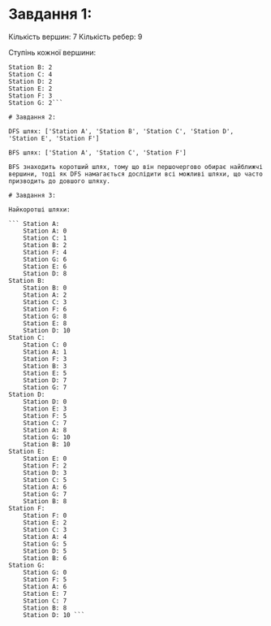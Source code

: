 # Завдання 1:

Кількість вершин: 7
Кількість ребер: 9

Ступінь кожної вершини:

```Station A: 3
Station B: 2
Station C: 4
Station D: 2
Station E: 2
Station F: 3
Station G: 2```

# Завдання 2:

DFS шлях: ['Station A', 'Station B', 'Station C', 'Station D', 'Station E', 'Station F']

BFS шлях: ['Station A', 'Station C', 'Station F']

BFS знаходить коротший шлях, тому що він першочергово обирає найближчі вершини, тоді як DFS намагається дослідити всі можливі шляхи, що часто призводить до довшого шляху.

# Завдання 3:

Найкоротші шляхи:

``` Station A:
    Station A: 0
    Station C: 1
    Station B: 2
    Station F: 4
    Station G: 6
    Station E: 6
    Station D: 8
Station B:
    Station B: 0
    Station A: 2
    Station C: 3
    Station F: 6
    Station G: 8
    Station E: 8
    Station D: 10
Station C:
    Station C: 0
    Station A: 1
    Station F: 3
    Station B: 3
    Station E: 5
    Station D: 7
    Station G: 7
Station D:
    Station D: 0
    Station E: 3
    Station F: 5
    Station C: 7
    Station A: 8
    Station G: 10
    Station B: 10
Station E:
    Station E: 0
    Station F: 2
    Station D: 3
    Station C: 5
    Station A: 6
    Station G: 7
    Station B: 8
Station F:
    Station F: 0
    Station E: 2
    Station C: 3
    Station A: 4
    Station G: 5
    Station D: 5
    Station B: 6
Station G:
    Station G: 0
    Station F: 5
    Station A: 6
    Station E: 7
    Station C: 7
    Station B: 8
    Station D: 10 ```
